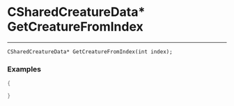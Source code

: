 # CSharedCreatureData* GetCreatureFromIndex
---
```
CSharedCreatureData* GetCreatureFromIndex(int index);
```

### Examples
```cpp - C++
{

}
```
